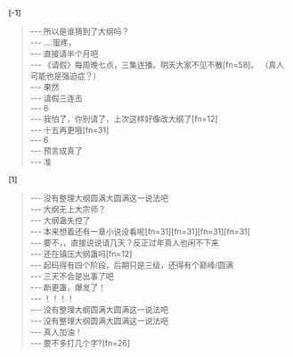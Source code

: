 
[-1] 
>--- 所以是谁猜到了大纲吗？<br>
>--- ....蛋疼，<br>
>--- 直接请半个月吧<br>
>--- 《请假》每周晚七点，三集连播。明天大家不见不散[fn=58]。
（真人可能也是强迫症？）<br>
>--- 果然<br>
>--- 请假三连击<br>
>--- 6<br>
>--- 我怕了，你别请了，上次这样好像改大纲了[fn=12]<br>
>--- 十五再更哦[fn=31]<br>
>--- 6<br>
>--- 预言成真了<br>
>--- 准<br>

[1] 
>--- 没有整理大纲圆满大圆满这一说法吧<br>
>--- 大纲无上大宗师？<br>
>--- 大纲蛊失控了<br>
>--- 本来想着还有一章小说没看呢[fn=31][fn=31][fn=31][fn=31]<br>
>--- 要不，，直接说说请几天？反正过年真人也闲不下来<br>
>--- 还在镇压大纲蛊吗[fn=12]<br>
>--- 起码得有四个阶段，后期只是三级，还得有个巅峰/圆满<br>
>--- 三天不会是出事了吧<br>
>--- 断更蛊，爆发了！<br>
>--- ！！！！<br>
>--- 没有整理大纲圆满大圆满这一说法吧<br>
>--- 没有整理大纲圆满大圆满这一说法吧<br>
>--- 真人加油！<br>
>--- 要不多打几个字?[fn=26]<br>
